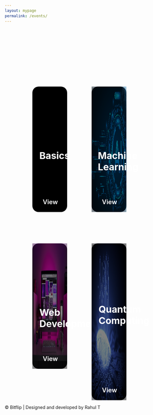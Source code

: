 ```yaml
---
layout: mypage
permalink: /events/
---
```


<style>
    .event-container{
        margin-top: 200px;
        display: grid;
        grid-template-columns: 1fr 1fr;
        max-width: 65%;
        column-gap: 50px;
        row-gap: 100px;
        margin-left: auto;
        margin-right: auto;
    }
    .event-container .box-event{
        grid-column: auto;
        width: 80%;
        height: 400px;
        border-radius: 20px;
        justify-content: center;
        position: relative;
        background-color: #000000;
        z-index: 1;
    }
    .box-event h1{
        position: absolute;
        top: 40%;
        left: 20%;
        color: #ffffff;
        font-size: 30px;
        transition: all 1s ease;
    }
    .box-event p{
        position: absolute;
        bottom: 80px;
        left: 10px;
        right: 20px;
        color: #ffffff;
        font-weight: 600;
        font-size: 20px;
        font-family: Arial, Helvetica, sans-serif;
        padding-right: 20px;
        opacity: 0;
        transition: all .5s ease;
        border-radius: 5px;
        padding: 10px 0 10px 10px;
    }
    
    .box-event i{
        position: absolute;
        bottom: 20px;
        right: 100px;
        color: #ffffff;
        font-size: 40px;
        animation: right 2s ease infinite;
    }
    .box-event img{
        position: absolute;
        top: 0;
        left: 0;
        opacity: .5;
        width: 100%;
        height: 100%;
        z-index: -1;
    }


    @keyframes right{
        0%,20%,50%,80%,100%{
            transform: translateX(0);
        }
        40%{
            transform: translateX(-30px);
        }
        60%{
            transform: translateX(-15px);
        }
    }
    .box-event a{
        position: absolute;
        right: 30px;
        bottom: 20px;
        font-size: 20px;
        color: #ffffff;
        text-decoration: none;
        font-weight: 600;
    }
    
    
    .box-event:nth-child(1){
        background-image: url('/static/images/art.jpg');
    }
    .box-event:nth-child(2) h1{
        left: 20px;
    }
    .box-event:nth-child(4) {
        height: 500px;
    }

    .box-event:nth-child(4) h1{
        top: 30%;
    }
    .box-event:nth-child(4):hover h1{
        left: 10px;
    }
    .box-event:hover p{
        opacity: 1;
        background-color: rgba(0,0,0,0.5);
    }
    .box-event:hover h1{
        top: 50px;
        left: 20px;
    }

    @media(max-width: 767px){
        .event-container{
            margin-top: 150px;
            display: grid;
            grid-template-columns: 1fr;
            max-width: 80%;
            row-gap: 20px;
        }
        .event-container .box-event{
            width: 100%;
        }
        .box-event h1{
            font-size: 28px;
            top: 20px;
            left: 10px;

        }
        .box-event:nth-child(4) h1{
            top: 20px;
            left: 10px;
        }
        .box-event:nth-child(4):hover h1{
            top: 20px;
            left: 10px;
        }
        .box-event p{
            font-size: 20px;
            opacity: 1;
            background-color: rgba(0,0,0,0.7);
        }
        .box-event:nth-child(odd){
            background-color: #6200ee;
        }
        .box-event:nth-child(even){
            background-color: #49aaa0;
        }
    }
</style>

<div class="event-container">
    <div class="box-event">
        <h1>Basics</h1>
        <p>Get started on you path to being a developer with sessions on python , git and project documentation</p>
        <i class="fa fa-angle-right"></i><a href="/common-events/">View</a>
    </div>
    <div class="box-event">
        <h1>Machine Learning</h1>
        <p>Get on the bandwagon for one of the most trendy fields in the market. Learn by doing multiple projects from image classification to object identification</p>>
        <i class="fa fa-angle-right"></i><a href="/machine-learning-events/">View</a>
        <img src="/static/images/ml.jpg" alt="">
    </div>
    <div class="box-event">
        <h1>Web Development</h1>
        <p>A must have skill in today's world. Learn all the import tools a web devloper would need . Sessions include HTML , JavaScript, React  and Django</p>
        <i class="fa fa-angle-right"></i><a href="/web-dev-events/">View</a>
        <img src="/static/images/web-dev.jpeg" alt="">
    </div>
    <div class="box-event">
        <h1>Quantum Computing</h1>
        <p>Had enough of SciFi movies put quantum in front of anything to explain everything? Get ready to learn the real stuff. You'll get to work on real quantum computer provided by IBM cloud platform</p>>
        <i class="fa fa-angle-right"></i><a href="/quantum-computing-events/">View</a>
        <img src="/static/images/quantum-com.jpeg" alt="">
    </div>

</div>
<p id="footer">&copy; Bitflip | Designed and developed by Rahul T</p> 


<!-- |Date  	  |Event  	              |Time     |
|-	      |-	                  |-	    |
|26/8/2020|[Python Basics     ][a]|IEEE     |
|29/8/2020|[Games using python][b]|IEEE     |
|4/9/2020 |[Documentation     ][c]|IEEE     |
|5/9/2020 |[GIT               ][d]|IET      |
|6/9/2020 |[HTML/CSS          ][e]|ISTE     |
|7/9/2020 |[Open CV           ][f]|IET      |
|9/9/2020 |[ML 1              ][g]|ROBOCET  |
|10/9/2020|[JS                ][h]|         |
|11/9/2020|[ML 2              ][i]|ROBOCET  |
|13/9/2020|[React             ][j]|FOSS CELL|
|14/9/2020|[ML3               ][k]|ROBOCET  |
|16/9/2020|[Node              ][l]|FOSS CELL|
|17/9/2020|[Quantum Computing1][m]|COMMON   |
|18/9/2020|[Quantum Computing2][n]|COMMON   |
|20/9/2020|[Quantum Computing3][o]|COMMON   |
|22/9/2020|[Quantum Computing4][p]|COMMON   |

[a]: /events/python-basics
[b]: /events/gaming-using-python
[c]: /events/gaming-using-python
[d]: /events/gaming-using-python
[e]: /events/gaming-using-python
[f]: /events/gaming-using-python
[g]: /events/gaming-using-python
[h]: /events/gaming-using-python
[i]: /events/gaming-using-python
[j]: /events/gaming-using-python
[k]: /events/gaming-using-python
[l]: /events/gaming-using-python
[m]: /events/gaming-using-python
[n]: /events/gaming-using-python
[o]: /events/gaming-using-python
[p]: /events/gaming-using-python -->